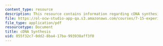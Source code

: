 ```yaml
---
content_type: resource
description: This resource contains information regarding cDNA synthesis.
file: https://ol-ocw-studio-app-qa.s3.amazonaws.com/courses/7-15-experimental-molecular-genetics-spring-2015/055f32c70dd28ba417ba993938aff3f0_MIT7_15S15_cDNA_synthesis.pdf
file_type: application/pdf
resourcetype: Document
title: cDNA Synthesis
uid: 055f32c7-0dd2-8ba4-17ba-993938aff3f0
---
```


